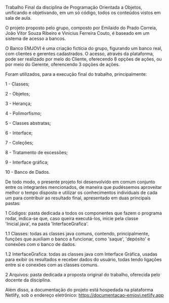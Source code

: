 Trabalho Final da disciplina de Programação Orientada a Objetos, unificando e objetivando, em um só código, todos os conteúdos vistos em sala de aula.

O projeto proposto pelo grupo, composto por Emilaido do Prado Correia, João Vitor Souza Ribeiro e Vinicius Ferreira Couto, é baseado em um sistema de acesso a bancos.

O Banco EMJOVI é uma criação fictícia do grupo, figurando um banco real, com  clientes e gerentes cadastrados. O acesso, através da plataforma, pode ser realizado por meio do Cliente, oferecendo 8 opções de ações, ou por meio do Gerente, oferencendo 3 opções de ações. 

Foram utilizados, para a execução final do trabalho, principalmente:

  1 - Classes;
  
  2 - Objetos;
  
  3 - Herança;
  
  4 - Polimorfismo;
  
  5 - Classes abstratas;
  
  6 - Interface;
  
  7 - Coleções;
  
  8 - Tratamento de excessões;
  
  9 - Interface gráfica;
  
  10 - Banco de Dados.

  De todo modo, o presente projeto foi desenvolvido em comum conjunto entre os integrantes mencionados, de maneira que pudéssemos aproveitar melhor o tempo disposto e utilizar os conhecimentos individuais de cada um para contribuir ao resultado final, apresentado em duas principais pastas:

  1 Códigos: pasta dedicada a todos os componentes que fazem o programa rodar, indica-se que, caso queira executá-los, inicie pela classe 'Inicial.java', na pasta 'InterfaceGrafica'.

  1.1 Classes: todas as classes java comuns, contendo, principalmente, funções que auxiliam o banco a funcionar, como 'saque', 'depósito' e conexões com o banco de dados.

  1.2 InterfaceGrafica: todas as classes java com Interface Gráfica, usadas para exibir os resultados e receber dados do usuário, todas tendo ligações entre si e conexões com as classes comuns.

  2 Arquivos: pasta dedicada a proposta original do trabalho, oferecida pelo docente da disciplina.

Além disso, a documentação do projeto está hospedada na plataforma Netlify, sob o endereço eletrônico: <https://documentacao-emjovi.netlify.app>
